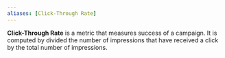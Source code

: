 ```yaml
---
aliases: [Click-Through Rate]
---
```


__Click-Through Rate__ is a metric that measures success of a campaign. It is computed by divided the number of impressions that have received a click by the total number of impressions.